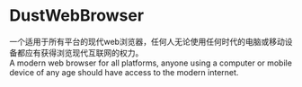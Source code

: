 # DustWebBrowser
一个适用于所有平台的现代web浏览器，任何人无论使用任何时代的电脑或移动设备都应有获得浏览现代互联网的权力。
<br>
A modern web browser for all platforms, anyone using a computer or mobile device of any age should have access to the modern internet.
